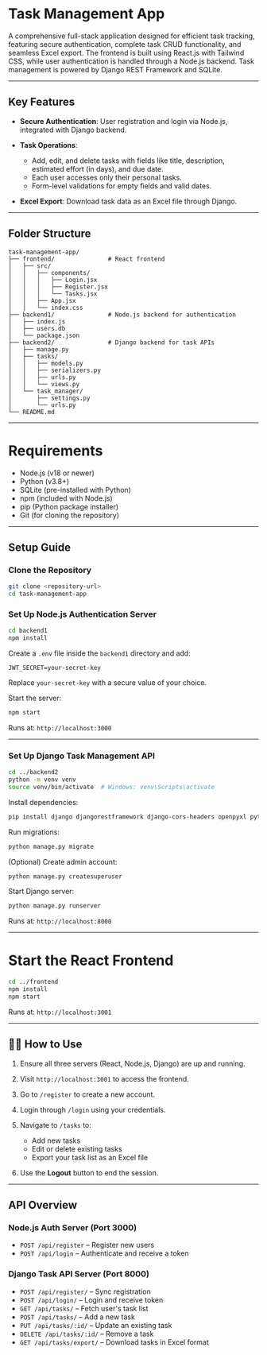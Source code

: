 # Task Management App

A comprehensive full-stack application designed for efficient task tracking, featuring secure authentication, complete task CRUD functionality, and seamless Excel export. The frontend is built using React.js with Tailwind CSS, while user authentication is handled through a Node.js backend. Task management is powered by Django REST Framework and SQLite.

---

## Key Features

* **Secure Authentication**: User registration and login via Node.js, integrated with Django backend.
* **Task Operations**:

  * Add, edit, and delete tasks with fields like title, description, estimated effort (in days), and due date.
  * Each user accesses only their personal tasks.
  * Form-level validations for empty fields and valid dates.
* **Excel Export**: Download task data as an Excel file through Django.
---

## Folder Structure

```
task-management-app/
├── frontend/               # React frontend
│   ├── src/
│   │   ├── components/
│   │   │   ├── Login.jsx
│   │   │   ├── Register.jsx
│   │   │   └── Tasks.jsx
│   │   ├── App.jsx
│   │   └── index.css
├── backend1/               # Node.js backend for authentication
│   ├── index.js
│   ├── users.db
│   └── package.json
├── backend2/               # Django backend for task APIs
│   ├── manage.py
│   ├── tasks/
│   │   ├── models.py
│   │   ├── serializers.py
│   │   ├── urls.py
│   │   └── views.py
│   └── task_manager/
│       ├── settings.py
│       └── urls.py
└── README.md
```

---

# Requirements

* Node.js (v18 or newer)
* Python (v3.8+)
* SQLite (pre-installed with Python)
* npm (included with Node.js)
* pip (Python package installer)
* Git (for cloning the repository)

---

## Setup Guide

### Clone the Repository

```bash
git clone <repository-url>
cd task-management-app
```

### Set Up Node.js Authentication Server

```bash
cd backend1
npm install
```

Create a `.env` file inside the `backend1` directory and add:

```
JWT_SECRET=your-secret-key
```

Replace `your-secret-key` with a secure value of your choice.

Start the server:

```bash
npm start
```

Runs at: `http://localhost:3000`

---

### Set Up Django Task Management API

```bash
cd ../backend2
python -m venv venv
source venv/bin/activate  # Windows: venv\Scripts\activate
```

Install dependencies:

```bash
pip install django djangorestframework django-cors-headers openpyxl python-decouple
```

Run migrations:

```bash
python manage.py migrate
```

(Optional) Create admin account:

```bash
python manage.py createsuperuser
```

Start Django server:

```bash
python manage.py runserver
```

Runs at: `http://localhost:8000`

---

# Start the React Frontend

```bash
cd ../frontend
npm install
npm start
```

Runs at: `http://localhost:3001`

---

## 🧑‍💻 How to Use

1. Ensure all three servers (React, Node.js, Django) are up and running.
2. Visit `http://localhost:3001` to access the frontend.
3. Go to `/register` to create a new account.
4. Login through `/login` using your credentials.
5. Navigate to `/tasks` to:

   * Add new tasks
   * Edit or delete existing tasks
   * Export your task list as an Excel file
6. Use the **Logout** button to end the session.

---

##  API Overview

### Node.js Auth Server (Port 3000)

* `POST /api/register` – Register new users
* `POST /api/login` – Authenticate and receive a token

### Django Task API Server (Port 8000)

* `POST /api/register/` – Sync registration
* `POST /api/login/` – Login and receive token
* `GET /api/tasks/` – Fetch user's task list
* `POST /api/tasks/` – Add a new task
* `PUT /api/tasks/:id/` – Update an existing task
* `DELETE /api/tasks/:id/` – Remove a task
* `GET /api/tasks/export/` – Download tasks in Excel format

